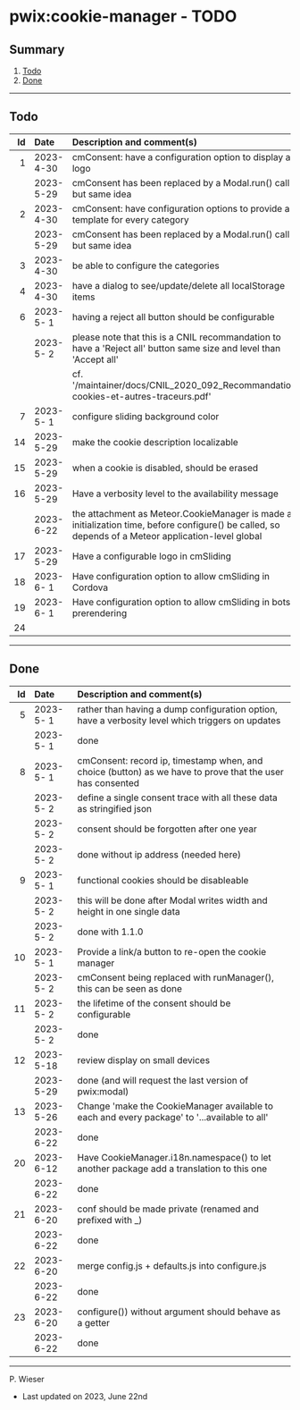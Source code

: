 # pwix:cookie-manager - TODO

## Summary

1. [Todo](#todo)
2. [Done](#done)

---
## Todo

|   Id | Date       | Description and comment(s) |
| ---: | :---       | :---                       |
|    1 | 2023- 4-30 | cmConsent: have a configuration option to display a logo |
|      | 2023- 5-29 | cmConsent has been replaced by a Modal.run() call - but same idea |
|    2 | 2023- 4-30 | cmConsent: have configuration options to provide a template for every category |
|      | 2023- 5-29 | cmConsent has been replaced by a Modal.run() call - but same idea |
|    3 | 2023- 4-30 | be able to configure the categories |
|    4 | 2023- 4-30 | have a dialog to see/update/delete all localStorage items |
|    6 | 2023- 5- 1 | having a reject all button should be configurable |
|      | 2023- 5- 2 | please note that this is a CNIL recommandation to have a 'Reject all' button same size and level than 'Accept all' |
|      |            | cf. '/maintainer/docs/CNIL_2020_092_Recommandation-cookies-et-autres-traceurs.pdf' |
|    7 | 2023- 5- 1 | configure sliding background color |
|   14 | 2023- 5-29 | make the cookie description localizable |
|   15 | 2023- 5-29 | when a cookie is disabled, should be erased |
|   16 | 2023- 5-29 | Have a verbosity level to the availability message |
|      | 2023- 6-22 | the attachment as Meteor.CookieManager is made at initialization time, before configure() be called, so depends of a Meteor application-level global |
|   17 | 2023- 5-29 | Have a configurable logo in cmSliding |
|   18 | 2023- 6- 1 | Have configuration option to allow cmSliding in Cordova |
|   19 | 2023- 6- 1 | Have configuration option to allow cmSliding in bots prerendering |
|   24 |  |  |

---
## Done

|   Id | Date       | Description and comment(s) |
| ---: | :---       | :---                       |
|    5 | 2023- 5- 1 | rather than having a dump configuration option, have a verbosity level which triggers on updates |
|      | 2023- 5- 1 | done |
|    8 | 2023- 5- 1 | cmConsent: record ip, timestamp when, and choice (button) as we have to prove that the user has consented |
|      | 2023- 5- 2 | define a single consent trace with all these data as stringified json |
|      | 2023- 5- 2 | consent should be forgotten after one year |
|      | 2023- 5- 2 | done without ip address (needed here) |
|    9 | 2023- 5- 1 | functional cookies should be disableable |
|      | 2023- 5- 2 | this will be done after Modal writes width and height in one single data |
|      | 2023- 5- 2 | done with 1.1.0 |
|   10 | 2023- 5- 1 | Provide a link/a button to re-open the cookie manager |
|      | 2023- 5- 2 | cmConsent being replaced with runManager(), this can be seen as done |
|   11 | 2023- 5- 2 | the lifetime of the consent should be configurable |
|      | 2023- 5- 2 | done |
|   12 | 2023- 5-18 | review display on small devices |
|      | 2023- 5-29 | done (and will request the last version of pwix:modal) |
|   13 | 2023- 5-26 | Change 'make the CookieManager available to each and every package' to '...available to all' |
|      | 2023- 6-22 | done |
|   20 | 2023- 6-12 | Have CookieManager.i18n.namespace() to let another package add a translation to this one |
|      | 2023- 6-22 | done |
|   21 | 2023- 6-20 | conf should be made private (renamed and prefixed with _) |
|      | 2023- 6-22 | done |
|   22 | 2023- 6-20 | merge config.js + defaults.js into configure.js |
|      | 2023- 6-22 | done |
|   23 | 2023- 6-20 | configure()) without argument should behave as a getter |
|      | 2023- 6-22 | done |

---
P. Wieser
- Last updated on 2023, June 22nd
